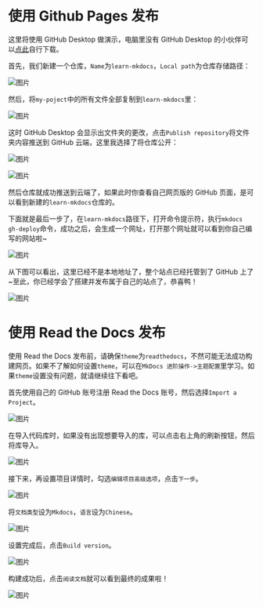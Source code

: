 # 使用 Github Pages 发布
这里将使用 GitHub Desktop 做演示，电脑里没有 GitHub Desktop 的小伙伴可以[点此](https://desktop.github.com/)自行下载。

首先，我们新建一个仓库，`Name`为`learn-mkdocs`，`Local path`为仓库存储路径：

![图片](deploy.png)

然后，将`my-poject`中的所有文件全部复制到`learn-mkdocs`里：

![图片](deploy4.png)

这时 GitHub Desktop 会显示出文件夹的更改，点击`Publish repository`将文件夹内容推送到 GitHub 云端，这里我选择了将仓库公开：

![图片](deploy2.png)

![图片](deploy3.png)

然后仓库就成功推送到云端了，如果此时你查看自己网页版的 GitHub 页面，是可以看到新建的`learn-mkdocs`仓库的。

下面就是最后一步了，在`learn-mkdocs`路径下，打开命令提示符，执行`mkdocs gh-deploy`命令，成功之后，会生成一个网址，打开那个网址就可以看到你自己编写的网站啦~

![图片](deploy5.png)

从下图可以看出，这里已经不是本地地址了，整个站点已经托管到了 GitHub 上了~至此，你已经学会了搭建并发布属于自己的站点了，恭喜鸭！

![图片](deploy6.png)

# 使用 Read the Docs 发布


使用 Read the Docs 发布前，请确保`theme`为`readthedocs`，不然可能无法成功构建网页。如果不了解如何设置`theme`，可以在`MkDocs 进阶操作->主题配置`里学习。如果`theme`设置没有问题，就请继续往下看吧。

首先使用自己的 GitHub 账号注册 Read the Docs 账号，然后选择`Import a Project`。

![图片](rtd.png)

在导入代码库时，如果没有出现想要导入的库，可以点击右上角的刷新按钮，然后将库导入。

![图片](rtd2.png)

接下来，再设置项目详情时，勾选`编辑项目高级选项`，点击`下一步`。

![图片](rtd3.png)

将`文档类型`设为`Mkdocs`，`语言`设为`Chinese`。

![图片](rtd8.png)

设置完成后，点击`Build version`。

![图片](rtd4.png)

构建成功后，点击`阅读文档`就可以看到最终的成果啦！

![图片](rtd9.png)
